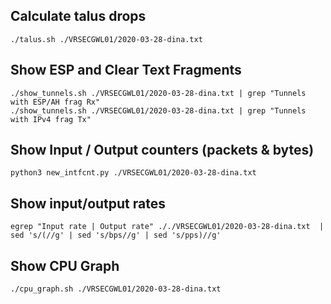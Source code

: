 ## Calculate talus drops
	
	./talus.sh ./VRSECGWL01/2020-03-28-dina.txt 

## Show ESP and Clear Text Fragments
 	
	./show_tunnels.sh ./VRSECGWL01/2020-03-28-dina.txt | grep "Tunnels with ESP/AH frag Rx"
 	./show_tunnels.sh ./VRSECGWL01/2020-03-28-dina.txt | grep "Tunnels with IPv4 frag Tx"

## Show Input / Output counters (packets & bytes)
	
	python3 new_intfcnt.py ./VRSECGWL01/2020-03-28-dina.txt 

## Show input/output rates
	
	egrep "Input rate | Output rate" ././VRSECGWL01/2020-03-28-dina.txt  | sed 's/(//g' | sed 's/bps//g' | sed 's/pps)//g'

## Show CPU Graph
	./cpu_graph.sh ./VRSECGWL01/2020-03-28-dina.txt 